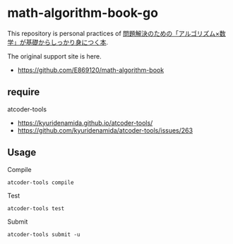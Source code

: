 # math-algorithm-book-go

This repository is personal practices of [問題解決のための「アルゴリズム×数学」が基礎からしっかり身につく本](https://www.amazon.co.jp/dp/4297125218).

The original support site is here.

* https://github.com/E869120/math-algorithm-book


## require

atcoder-tools

* https://kyuridenamida.github.io/atcoder-tools/
* https://github.com/kyuridenamida/atcoder-tools/issues/263


## Usage

Compile

```
atcoder-tools compile
```

Test

```
atcoder-tools test
```

Submit

```
atcoder-tools submit -u
```
